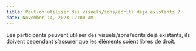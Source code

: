 ```yaml
---
title: Peut-on utiliser des visuels/sons/écrits déjà existants ?
date: November 14, 2023 12:00 AM
---
```

Les participants peuvent utiliser des visuels/sons/écrits déjà existants, ils doivent cependant s’assurer que les éléments soient libres de droit.